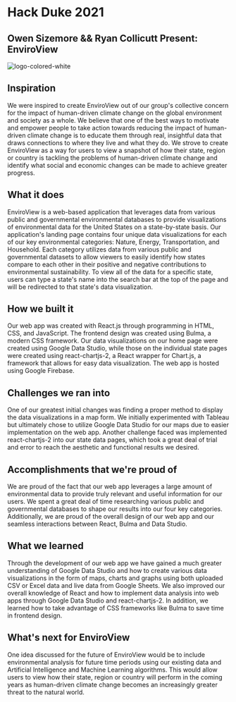 # Hack Duke 2021

## Owen Sizemore && Ryan Collicutt Present: EnviroView

![logo-colored-white](https://user-images.githubusercontent.com/25808675/138600262-7bcf4c97-3714-4b85-bca1-9fa8a02e6edb.png)

## Inspiration
We were inspired to create EnviroView out of our group's collective concern for the impact of human-driven climate change on the global environment and society as a whole. We believe that one of the best ways to motivate and empower people to take action towards reducing the impact of human-driven climate change is to educate them through real, insightful data that draws connections to where they live and what they do. We strove to create EnviroView as a way for users to view a snapshot of how their state, region or country is tackling the problems of human-driven climate change and identify what social and economic changes can be made to achieve greater progress.

## What it does
EnviroView is a web-based application that leverages data from various public and governmental environmental databases to provide visualizations of environmental data for the United States on a state-by-state basis. Our application's landing page contains four unique data visualizations for each of our key environmental categories: Nature, Energy, Transportation, and Household. Each category utilizes data from various public and governmental datasets to allow viewers to easily identify how states compare to each other in their positive and negative contributions to environmental sustainability. To view all of the data for a specific state, users can type a state's name into the search bar at the top of the page and will be redirected to that state's data visualization.

## How we built it
Our web app was created with React.js through programming in HTML, CSS, and JavaScript. The frontend design was created using Bulma, a modern CSS framework. Our data visualizations on our home page were created using Google Data Studio, while those on the individual state pages were created using react-chartjs-2, a React wrapper for Chart.js, a framework that allows for easy data visualization. The web app is hosted using Google Firebase.

## Challenges we ran into
One of our greatest initial changes was finding a proper method to display the data visualizations in a map form. We initially experimented with Tableau but ultimately chose to utilize Google Data Studio for our maps due to easier implementation on the web app. Another challenge faced was implemented react-chartjs-2 into our state data pages, which took a great deal of trial and error to reach the aesthetic and functional results we desired. 

## Accomplishments that we're proud of
We are proud of the fact that our web app leverages a large amount of environmental data to provide truly relevant and useful information for our users. We spent a great deal of time researching various public and governmental databases to shape our results into our four key categories. Additionally, we are proud of the overall design of our web app and our seamless interactions between React, Bulma and Data Studio. 

## What we learned
Through the development of our web app we have gained a much greater understanding of Google Data Studio and how to create various data visualizations in the form of maps, charts and graphs using both uploaded CSV or Excel data and live data from Google Sheets. We also improved our overall knowledge of React and how to implement data analysis into web apps through Google Data Studio and react-chartjs-2. In addition, we learned how to take advantage of CSS frameworks like Bulma to save time in frontend design.

## What's next for EnviroView
One idea discussed for the future of EnviroView would be to include environmental analysis for future time periods using our existing data and Artificial Intelligence and Machine Learning algorithms. This would allow users to view how their state, region or country will perform in the coming years as human-driven climate change becomes an increasingly greater threat to the natural world.
